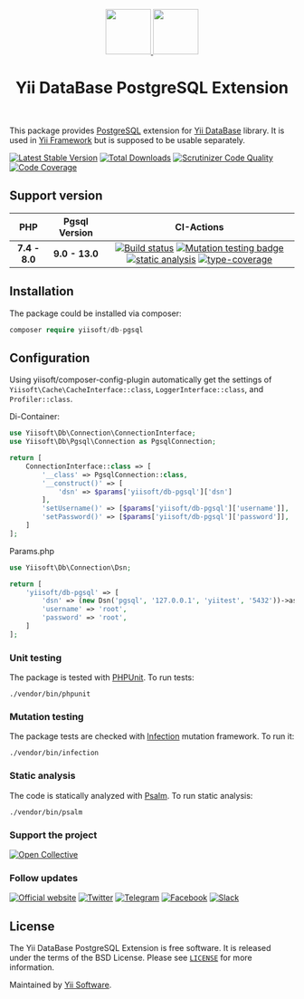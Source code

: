 <p align="center">
    <a href="https://github.com/yiisoft" target="_blank">
        <img src="https://yiisoft.github.io/docs/images/yii_logo.svg" height="80px">
    </a>
    <a href="https://www.postgresql.org/" target="_blank">
        <img src="https://www.postgresql.org/media/img/about/press/elephant.png" height="80px">
    </a>
    <h1 align="center">Yii DataBase PostgreSQL Extension</h1>
    <br>
</p>

This package provides [PostgreSQL] extension for [Yii DataBase] library.
It is used in [Yii Framework] but is supposed to be usable separately.

[PostgreSQL]: https://www.postgresql.org/
[Yii DataBase]: https://github.com/yiisoft/db
[Yii Framework]: https://github.com/yiisoft/core

[![Latest Stable Version](https://poser.pugx.org/yiisoft/db-pgsql/v/stable.png)](https://packagist.org/packages/yiisoft/db-pgsql)
[![Total Downloads](https://poser.pugx.org/yiisoft/db-pgsql/downloads.png)](https://packagist.org/packages/yiisoft/db-pgsql)
[![Scrutinizer Code Quality](https://scrutinizer-ci.com/g/yiisoft/db-pgsql/badges/quality-score.png?b=master)](https://scrutinizer-ci.com/g/yiisoft/db-pgsql/?branch=master)
[![Code Coverage](https://scrutinizer-ci.com/g/yiisoft/db-pgsql/badges/coverage.png?b=master)](https://scrutinizer-ci.com/g/yiisoft/db-pgsql/?branch=master)


## Support version

|  PHP | Pgsql Version            |  CI-Actions
|:----:|:------------------------:|:---:|
|**7.4 - 8.0**| **9.0 - 13.0**|[![Build status](https://github.com/yiisoft/db-pgsql/workflows/build/badge.svg)](https://github.com/yiisoft/db-pgsql/actions?query=workflow%3Abuild) [![Mutation testing badge](https://img.shields.io/endpoint?style=flat&url=https%3A%2F%2Fbadge-api.stryker-mutator.io%2Fgithub.com%2Fyiisoft%2Fdb-pgsql%2Fmaster)](https://dashboard.stryker-mutator.io/reports/github.com/yiisoft/db-pgsql/master) [![static analysis](https://github.com/yiisoft/db-pgsql/workflows/static%20analysis/badge.svg)](https://github.com/yiisoft/db-pgsql/actions?query=workflow%3A%22static+analysis%22) [![type-coverage](https://shepherd.dev/github/yiisoft/db-pgsql/coverage.svg)](https://shepherd.dev/github/yiisoft/db-pgsql)


## Installation

The package could be installed via composer:

```php
composer require yiisoft/db-pgsql
```

## Configuration

Using yiisoft/composer-config-plugin automatically get the settings of `Yiisoft\Cache\CacheInterface::class`, `LoggerInterface::class`, and `Profiler::class`.

Di-Container:

```php
use Yiisoft\Db\Connection\ConnectionInterface;
use Yiisoft\Db\Pgsql\Connection as PgsqlConnection;

return [
    ConnectionInterface::class => [
        '__class' => PgsqlConnection::class,
        '__construct()' => [
            'dsn' => $params['yiisoft/db-pgsql']['dsn']
        ],
        'setUsername()' => [$params['yiisoft/db-pgsql']['username']],
        'setPassword()' => [$params['yiisoft/db-pgsql']['password']],
    ]
];
```

Params.php

```php
use Yiisoft\Db\Connection\Dsn;

return [
    'yiisoft/db-pgsql' => [
        'dsn' => (new Dsn('pgsql', '127.0.0.1', 'yiitest', '5432'))->asString(),
        'username' => 'root',
        'password' => 'root',
    ]
];
```

### Unit testing

The package is tested with [PHPUnit](https://phpunit.de/). To run tests:

```shell
./vendor/bin/phpunit
```

### Mutation testing

The package tests are checked with [Infection](https://infection.github.io/) mutation framework. To run it:

```shell
./vendor/bin/infection
```

### Static analysis

The code is statically analyzed with [Psalm](https://psalm.dev/). To run static analysis:

```shell
./vendor/bin/psalm
```

### Support the project

[![Open Collective](https://img.shields.io/badge/Open%20Collective-sponsor-7eadf1?logo=open%20collective&logoColor=7eadf1&labelColor=555555)](https://opencollective.com/yiisoft)

### Follow updates

[![Official website](https://img.shields.io/badge/Powered_by-Yii_Framework-green.svg?style=flat)](https://www.yiiframework.com/)
[![Twitter](https://img.shields.io/badge/twitter-follow-1DA1F2?logo=twitter&logoColor=1DA1F2&labelColor=555555?style=flat)](https://twitter.com/yiiframework)
[![Telegram](https://img.shields.io/badge/telegram-join-1DA1F2?style=flat&logo=telegram)](https://t.me/yii3en)
[![Facebook](https://img.shields.io/badge/facebook-join-1DA1F2?style=flat&logo=facebook&logoColor=ffffff)](https://www.facebook.com/groups/yiitalk)
[![Slack](https://img.shields.io/badge/slack-join-1DA1F2?style=flat&logo=slack)](https://yiiframework.com/go/slack)

## License

The Yii DataBase PostgreSQL Extension is free software. It is released under the terms of the BSD License.
Please see [`LICENSE`](./LICENSE.md) for more information.

Maintained by [Yii Software](https://www.yiiframework.com/).
